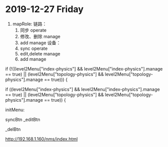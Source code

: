 # 2019-12-27  Friday 

1. mapRole:
   链路： 
   1. 同步 operate
   2. 修改、删除 manage
   3. add manage 
   设备：
   1. sync operate
   2. edit,delete manage 
   3. add manage 


if (!((level2Menu["index-physics"] && level2Menu["index-physics"].manage == true) ||
				(level2Menu["topology-physics"] && level2Menu["topology-physics"].manage == true))) {


if ((level2Menu["index-physics"] && level2Menu["index-physics"].manage == true) ||
				(level2Menu["topology-physics"] && level2Menu["topology-physics"].manage == true)) {



initMenu:

syncBtn
_editBtn

_delBtn

http://192.168.1.160/nms/index.html


